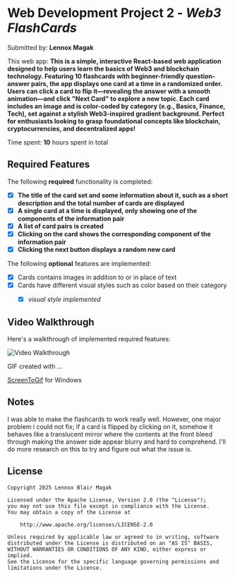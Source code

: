# Web Development Project 2 - *Web3 FlashCards*

Submitted by: **Lennox Magak**

This web app: **This is a simple, interactive React-based web application designed to help users learn the basics of Web3 and blockchain technology. Featuring 10 flashcards with beginner-friendly question-answer pairs, the app displays one card at a time in a randomized order. Users can click a card to flip it—revealing the answer with a smooth animation—and click "Next Card" to explore a new topic. Each card includes an image and is color-coded by category (e.g., Basics, Finance, Tech), set against a stylish Web3-inspired gradient background. Perfect for enthusiasts looking to grasp foundational concepts like blockchain, cryptocurrencies, and decentralized apps!**

Time spent: **10** hours spent in total

## Required Features

The following **required** functionality is completed:

- [X] **The title of the card set and some information about it, such as a short description and the total number of cards are displayed**
- [X] **A single card at a time is displayed, only showing one of the components of the information pair**
- [X] **A list of card pairs is created**
- [X] **Clicking on the card shows the corresponding component of the information pair**
- [X] **Clicking the next button displays a random new card**

The following **optional** features are implemented:

- [X] Cards contains images in addition to or in place of text
- [X] Cards have different visual styles such as color based on their category
  - [X] *visual style implemented*


## Video Walkthrough

Here's a walkthrough of implemented required features:

<img src='https://i.imgur.com/i1uh8Sd.gif' title='Video Walkthrough' width='' alt='Video Walkthrough' />

GIF created with ...  

[ScreenToGif](https://www.screentogif.com/) for Windows

## Notes

I was able to make the flashcards to work really well. However, one major problem i could not fix; if a card is flipped by clicking on it, somehow it behaves like a translucent mirror where the contents at the front bleed through making the answer side appear blurry and hard to comprehend. I'll do more research on this to try and figure out what the issue is.

## License

    Copyright 2025 Lennox Blair Magak

    Licensed under the Apache License, Version 2.0 (the "License");
    you may not use this file except in compliance with the License.
    You may obtain a copy of the License at

        http://www.apache.org/licenses/LICENSE-2.0

    Unless required by applicable law or agreed to in writing, software
    distributed under the License is distributed on an "AS IS" BASIS,
    WITHOUT WARRANTIES OR CONDITIONS OF ANY KIND, either express or implied.
    See the License for the specific language governing permissions and
    limitations under the License.
